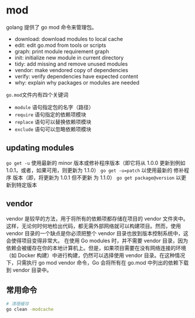 # mod

golang 提供了 go mod 命令来管理包。

- download: download modules to local cache
- edit: edit go.mod from tools or scripts
- graph: print module requirement graph
- init: initialize new module in current directory
- tidy: add missing and remove unused modules
- vendor: make vendored copy of dependencies
- verify: verify dependencies have expected content
- why: explain why packages or modules are needed

`go.mod`文件内有四个关键词

- `module` 语句指定包的名字（路径）
- `require` 语句指定的依赖项模块
- `replace` 语句可以替换依赖项模块
- `exclude` 语句可以忽略依赖项模块

## updating modules

`go get -u` 使用最新的 minor 版本或修补程序版本（即它将从 1.0.0 更新到例如 1.0.1，或者，如果可用，则更新为 1.1.0）
`go get -u=patch` 以使用最新的 修补程序 版本（即，将更新为 1.0.1 但不更新 为 1.1.0）
`go get package@version` 以更新到特定版本

## vendor

vendor 是较早的方法，用于将所有的依赖项都存储在项目的 vendor 文件夹中。这样，无论何时何地检出代码，都无需外部网络就可以构建项目。然而，使用 vendor 目录的一个缺点是你必须把整个 vendor 目录也放到版本控制系统中，这会使得项目变得非常大。
在使用 Go modules 时，并不需要 vendor 目录，因为依赖会被缓存在你的本地计算机上。但是，如果项目需要在没有网络连接的环境（如 Docker 构建）中进行构建，仍然可以选择使用 vendor 目录。在这种情况下，只需执行 go mod vendor 命令，Go 会将所有在 go.mod 中列出的依赖下载到 vendor 目录中。

## 常用命令

```bash
# 清理缓存
go clean -modcache
```
